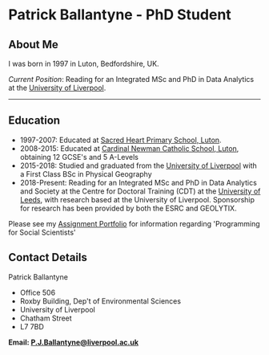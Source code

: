# Patrick Ballantyne - PhD Student

## About Me

I was born in 1997 in Luton, Bedfordshire, UK.

*Current Position*: Reading for an Integrated MSc and PhD in Data Analytics at the [University of Liverpool](https://www.liverpool.ac.uk/).

---

## Education 

* 1997-2007: Educated at [Sacred Heart Primary School, Luton](https://www.sacredheartluton.org.uk/).
* 2008-2015: Educated at [Cardinal Newman Catholic School, Luton](https://www.cardinalnewmanschool.net/page/default.asp?title=Home&pid=1), obtaining 12 GCSE's and 5 A-Levels
* 2015-2018: Studied and graduated from the [University of Liverpool](https://www.liverpool.ac.uk/) with a First Class BSc in Physical Geography
* 2018-Present: Reading for an Integrated MSc and PhD in Data Analytics and Society at the Centre for Doctoral Training (CDT) at the [University of Leeds](https://lida.leeds.ac.uk/study-training/datacdt/), with research based at the University of Liverpool. Sponsorship for research has been provided by both the ESRC and GEOLYTIX.

Please see my [Assignment Portfolio](AssignmentPortfolio.md) for information regarding 'Programming for Social Scientists'

## Contact Details

Patrick Ballantyne

  - Office 506
  - Roxby Building, Dep't of Environmental Sciences
  - University of Liverpool
  - Chatham Street
  - L7 7BD

**Email: P.J.Ballantyne@liverpool.ac.uk**
